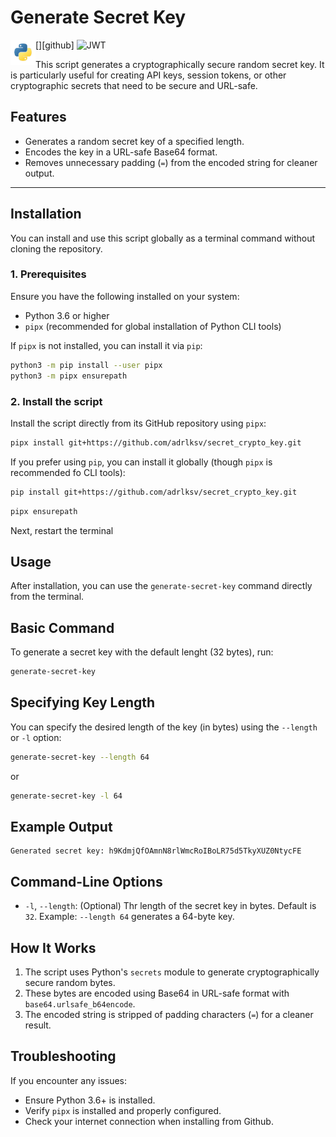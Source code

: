 # Generate Secret Key

[<img align="left" alt="Python" width="40px" src="https://raw.githubusercontent.com/github/explore/80688e429a7d4ef2fca1e82350fe8e3517d3494d/topics/python/python.png"/>][github]
![JWT](https://img.shields.io/badge/dynamic/toml?url=%3Csvg%20role%3D%22img%22%20viewBox%3D%220%200%2024%2024%22%20xmlns%3D%22http%3A%2F%2Fwww.w3.org%2F2000%2Fsvg%22%3E%3Ctitle%3EJSON%20Web%20Tokens%3C%2Ftitle%3E%3Cpath%20d%3D%22M10.2%200v6.456L12%208.928l1.8-2.472V0zm3.6%206.456v3.072l2.904-.96L20.52%203.36l-2.928-2.136zm2.904%202.112l-1.8%202.496%202.928.936%206.144-1.992-1.128-3.432zM17.832%2012l-2.928.936%201.8%202.496%206.144%201.992%201.128-3.432zm-1.128%203.432l-2.904-.96v3.072l3.792%205.232%202.928-2.136zM13.8%2017.544L12%2015.072l-1.8%202.472V24h3.6zm-3.6%200v-3.072l-2.904.96L3.48%2020.64l2.928%202.136zm-2.904-2.112l1.8-2.496L6.168%2012%20.024%2013.992l1.128%203.432zM6.168%2012l2.928-.936-1.8-2.496-6.144-1.992-1.128%203.432zm1.128-3.432l2.904.96V6.456L6.408%201.224%203.48%203.36Z%22%2F%3E%3C%2Fsvg%3E)



This script generates a cryptographically secure random secret key. It is particularly useful for creating API keys, session tokens, or other cryptographic secrets that need to be secure and URL-safe.

## Features

- Generates a random secret key of a specified length.
- Encodes the key in a URL-safe Base64 format.
- Removes unnecessary padding (`=`) from the encoded string for cleaner output.

---

## Installation

You can install and use this script globally as a terminal command without cloning the repository.

### 1. **Prerequisites**
Ensure you have the following installed on your system:
- Python 3.6 or higher
- `pipx` (recommended for global installation of Python CLI tools)

If `pipx` is not installed, you can install it via `pip`:
```bash
python3 -m pip install --user pipx
python3 -m pipx ensurepath
```

### 2. **Install the script**
Install the script directly from its GitHub repository using `pipx`:
```bash
pipx install git+https://github.com/adrlksv/secret_crypto_key.git
```
If you prefer using `pip`, you can install it globally (though `pipx` is recommended fo CLI tools):
```bash
pip install git+https://github.com/adrlksv/secret_crypto_key.git
```
```bash
pipx ensurepath
```
Next, restart the terminal

## Usage
After installation, you can use the `generate-secret-key` command directly from the terminal.

## Basic Command
To generate a secret key with the default lenght (32 bytes), run:
```bash
generate-secret-key
```

## Specifying Key Length
You can specify the desired length of the key (in bytes) using the `--length` or `-l` option:
```bash
generate-secret-key --length 64
```
or
```bash
generate-secret-key -l 64
```

## Example Output
```plaintext
Generated secret key: h9KdmjQfOAmnN8rlWmcRoIBoLR75d5TkyXUZ0NtycFE
```

## Command-Line Options
- `-l`, `--length`:
    (Optional) Thr length of the secret key in bytes. Default is `32`.
    Example: `--length 64` generates a 64-byte key.

## How It Works
1. The script uses Python's `secrets` module to generate cryptographically secure random bytes.
2. These bytes are encoded using Base64 in URL-safe format with `base64.urlsafe_b64encode`.
3. The encoded string is stripped of padding characters (`=`) for a cleaner result.

## Troubleshooting
If you encounter any issues:
- Ensure Python 3.6+ is installed.
- Verify `pipx` is installed and properly configured.
- Check your internet connection when installing from Github.


